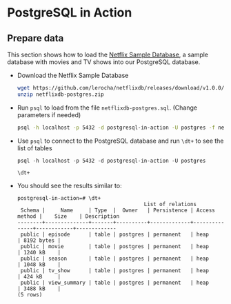 # PostgreSQL in Action


## Prepare data

This section shows how to load the [Netflix Sample Database](https://github.com/lerocha/netflixdb), a sample database with movies and TV shows into our PostgreSQL database.

+ Download the Netflix Sample Database

    ```bash
    wget https://github.com/lerocha/netflixdb/releases/download/v1.0.0/netflixdb-postgres.zip
    unzip netflixdb-postgres.zip
    ```
+ Run `psql` to load from the file `netflixdb-postgres.sql`. (Change parameters if needed)

    ```bash
    psql -h localhost -p 5432 -d postgresql-in-action -U postgres -f netflixdb-postgres.sql
    ```
+ Use `psql` to connect to the PostgreSQL database and run `\dt+` to see the list of tables

    ```
    psql -h localhost -p 5432 -d postgresql-in-action -U postgres

    \dt+
    ```
+ You should see the results similar to:

    ```
    postgresql-in-action=# \dt+
                                             List of relations
     Schema |     Name     | Type  |  Owner   | Persistence | Access method |    Size    | Description
    --------+--------------+-------+----------+-------------+---------------+------------+-------------
     public | episode      | table | postgres | permanent   | heap          | 8192 bytes |
     public | movie        | table | postgres | permanent   | heap          | 1240 kB    |
     public | season       | table | postgres | permanent   | heap          | 1048 kB    |
     public | tv_show      | table | postgres | permanent   | heap          | 424 kB     |
     public | view_summary | table | postgres | permanent   | heap          | 3488 kB    |
    (5 rows)
    ```
